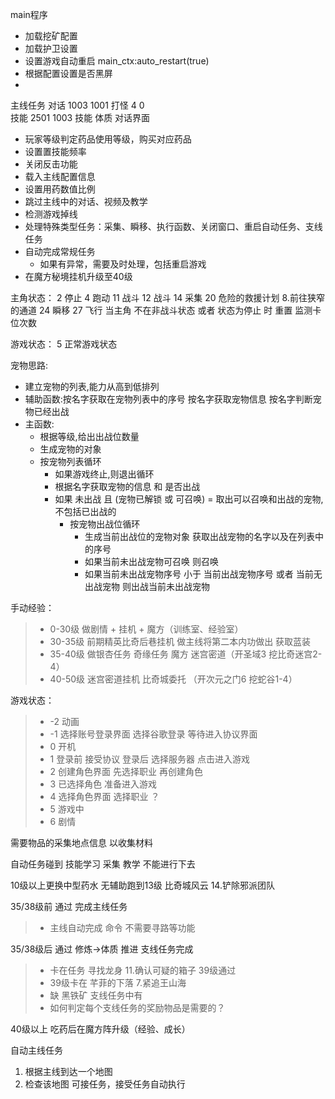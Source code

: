 main程序
+ 加载挖矿配置
+ 加载护卫设置
+ 设置游戏自动重启 main_ctx:auto_restart(true)
+ 根据配置设置是否黑屏
+ 


主线任务
对话 1003 1001
打怪 4  0   
技能 2501
1003 技能 体质 对话界面
+ 玩家等级判定药品使用等级，购买对应药品 
+ 设置置技能频率
+ 关闭反击功能
+ 载入主线配置信息
+ 设置用药数值比例
+ 跳过主线中的对话、视频及教学
+ 检测游戏掉线
+ 处理特殊类型任务：采集、瞬移、执行函数、关闭窗口、重启自动任务、支线任务
+ 自动完成常规任务
  + 如果有异常，需要及时处理，包括重启游戏
+ 在魔方秘境挂机升级至40级

主角状态：
2 停止
4 跑动
11 战斗
12 战斗
14 采集
20 危险的救援计划 8.前往狭窄的通道
24 瞬移
27 飞行
当主角 不在非战斗状态 或者 状态为停止 时 重置 监测卡位次数


游戏状态：
5 正常游戏状态

宠物思路:
+ 建立宠物的列表,能力从高到低排列
+ 辅助函数:按名字获取在宠物列表中的序号 按名字获取宠物信息 按名字判断宠物已经出战
+ 主函数:
  + 根据等级,给出出战位数量
  + 生成宠物的对象
  + 按宠物列表循环
    + 如果游戏终止,则退出循环
    + 根据名字获取宠物的信息 和 是否出战
    + 如果 未出战 且 (宠物已解锁 或 可召唤) = 取出可以召唤和出战的宠物,不包括已出战的
      + 按宠物出战位循环
        + 生成当前出战位的宠物对象 获取出战宠物的名字以及在列表中的序号
        + 如果当前未出战宠物可召唤 则召唤
        + 如果当前未出战宠物序号 小于 当前出战宠物序号 或者 当前无出战宠物 则出战当前未出战宠物

手动经验：
>+ 0-30级   做剧情 + 挂机 + 魔方（训练室、经验室）
>+ 30-35级  前期精英比奇后巷挂机 做主线将第二本内功做出 获取蓝装
>+ 35-40级  做银杏任务 奇缘任务 魔方 迷宫密道（开圣域3 挖比奇迷宫2-4）
>+ 40-50级  迷宫密道挂机 比奇城委托 （开次元之门6 挖蛇谷1-4）

游戏状态：
>+ -2 动画
>+ -1 选择账号登录界面 选择谷歌登录 等待进入协议界面
>+ 0 开机
>+ 1 登录前 接受协议 登录后 选择服务器 点击进入游戏 
>+ 2 创建角色界面 先选择职业 再创建角色
>+ 3 已选择角色 准备进入游戏
>+ 4 选择角色界面 选择职业 ？
>+ 5 游戏中
>+ 6 剧情
>
>

需要物品的采集地点信息 以收集材料

自动任务碰到
技能学习
采集
教学
不能进行下去

10级以上更换中型药水
无辅助跑到13级 比奇城风云 14.铲除邪派团队

35/38级前 通过 完成主线任务
>+ 主线自动完成 命令 不需要寻路等功能

35/38级后 通过 修炼->体质 推进 支线任务完成
>+ 卡在任务 寻找龙身 11.确认可疑的箱子 39级通过
>+ 39级卡在 芊菲的下落 7.紧追王山海
>+ 缺 黑铁矿 支线任务中有
>+ 如何判定每个支线任务的奖励物品是需要的？

40级以上 吃药后在魔方阵升级（经验、成长）


自动主线任务
1. 根据主线到达一个地图
2. 检查该地图 可接任务，接受任务自动执行